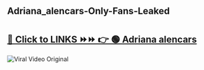 
 ## Adriana_alencars-Only-Fans-Leaked

# <h2><a href="https://clipsfans.com/Adriana_alencars&ref=git">🔗 Click to LINKS ⏩⏩ 👉 🟢 Adriana alencars </a></h2>

<a href="https://clipsfans.com/Adriana_alencars&ref=git" rel="nofollow" data-target="animated-image.originalLink"><img src="https://i.ibb.co.com/xMMVF88/686577567.gif" alt="Viral Video Original" style="max-width: 100%; display: inline-block;" data-target="animated-image.originalImage"></a>
